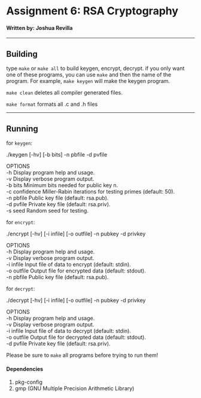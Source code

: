 # Assignment 6: RSA Cryptography
#### Written by: Joshua Revilla

---

## Building
type `make` or `make all` to build keygen, encrypt, decrypt.
if you only want one of these programs, you can use
`make` and then the name of the program. For example,
`make keygen` will make the keygen program.

`make clean` deletes all compiler generated files.

`make format` formats all .c and .h files

---

## Running

for `keygen`: 

   ./keygen [-hv] [-b bits] -n pbfile -d pvfile

OPTIONS<br/>
   -h              Display program help and usage.<br/>
   -v              Display verbose program output.<br/>
   -b bits         Minimum bits needed for public key n.<br/>
   -c confidence   Miller-Rabin iterations for testing primes (default: 50).<br/>
   -n pbfile       Public key file (default: rsa.pub).<br/>
   -d pvfile       Private key file (default: rsa.priv).<br/>
   -s seed         Random seed for testing.<br/>

for `encrypt`:

   ./encrypt [-hv] [-i infile] [-o outfile] -n pubkey -d privkey

OPTIONS<br/>
   -h              Display program help and usage.<br/>
   -v              Display verbose program output.<br/>
   -i infile       Input file of data to encrypt (default: stdin).<br/>
   -o outfile      Output file for encrypted data (default: stdout).<br/>
   -n pbfile       Public key file (default: rsa.pub).<br/>

for `decrypt`:

   ./decrypt [-hv] [-i infile] [-o outfile] -n pubkey -d privkey

OPTIONS<br/>
   -h              Display program help and usage.<br/>
   -v              Display verbose program output.<br/>
   -i infile       Input file of data to decrypt (default: stdin).<br/>
   -o outfile      Output file for decrypted data (default: stdout).<br/>
   -d pvfile       Private key file (default: rsa.priv).<br/>


Please be sure to `make` all programs before trying to run them!

#### Dependencies

1. pkg-config
2. gmp (GNU Multiple Precision Arithmetic Library)
